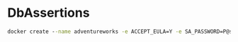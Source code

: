 # DbAssertions

```cmd
docker create --name adventureworks -e ACCEPT_EULA=Y -e SA_PASSWORD=P@ssw0rd! -p 1444:1433 nuitsjp/adventureworks:latest
```